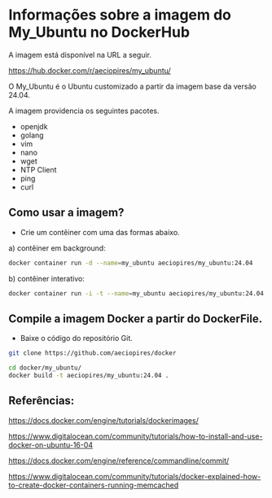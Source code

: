 # Informações sobre a imagem do My_Ubuntu no DockerHub

A imagem está disponível na URL a seguir.

https://hub.docker.com/r/aeciopires/my_ubuntu/

O My_Ubuntu é o Ubuntu customizado a partir da imagem base da versão 24.04.

A imagem providencia os seguintes pacotes.

* openjdk
* golang
* vim
* nano
* wget
* NTP Client
* ping
* curl

## Como usar a imagem?

* Crie um contêiner com uma das formas abaixo.

a) contêiner em background:

```sh
docker container run -d --name=my_ubuntu aeciopires/my_ubuntu:24.04
```

b) contêiner interativo:

```sh
docker container run -i -t --name=my_ubuntu aeciopires/my_ubuntu:24.04
```

## Compile a imagem Docker a partir do DockerFile.

* Baixe o código do repositório Git.

```sh
git clone https://github.com/aeciopires/docker
```

```sh
cd docker/my_ubuntu/
docker build -t aeciopires/my_ubuntu:24.04 .
```

## Referências:

https://docs.docker.com/engine/tutorials/dockerimages/

https://www.digitalocean.com/community/tutorials/how-to-install-and-use-docker-on-ubuntu-16-04

https://docs.docker.com/engine/reference/commandline/commit/

https://www.digitalocean.com/community/tutorials/docker-explained-how-to-create-docker-containers-running-memcached
